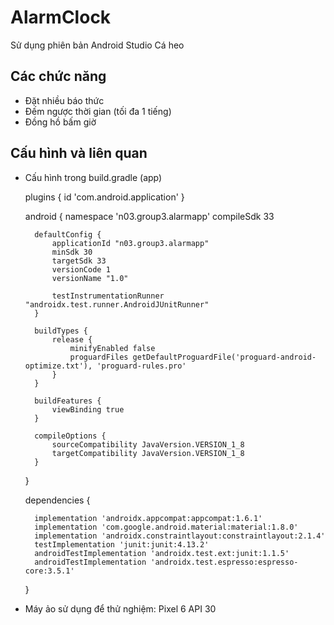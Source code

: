 # AlarmClock
Sử dụng phiên bản Android Studio Cá heo

## Các chức năng
- Đặt nhiều báo thức
- Đếm ngược thời gian (tối đa 1 tiếng)
- Đồng hồ bấm giờ

## Cấu hình và liên quan
* Cấu hình trong build.gradle (app)

    plugins {
        id 'com.android.application'
    }

    android {
        namespace 'n03.group3.alarmapp'
        compileSdk 33

        defaultConfig {
            applicationId "n03.group3.alarmapp"
            minSdk 30
            targetSdk 33
            versionCode 1
            versionName "1.0"

            testInstrumentationRunner "androidx.test.runner.AndroidJUnitRunner"
        }

        buildTypes {
            release {
                minifyEnabled false
                proguardFiles getDefaultProguardFile('proguard-android-optimize.txt'), 'proguard-rules.pro'
            }
        }

        buildFeatures {
            viewBinding true
        }

        compileOptions {
            sourceCompatibility JavaVersion.VERSION_1_8
            targetCompatibility JavaVersion.VERSION_1_8
        }
    }

    dependencies {

        implementation 'androidx.appcompat:appcompat:1.6.1'
        implementation 'com.google.android.material:material:1.8.0'
        implementation 'androidx.constraintlayout:constraintlayout:2.1.4'
        testImplementation 'junit:junit:4.13.2'
        androidTestImplementation 'androidx.test.ext:junit:1.1.5'
        androidTestImplementation 'androidx.test.espresso:espresso-core:3.5.1'
    }
    
* Máy ảo sử dụng để thử nghiệm: Pixel 6 API 30
